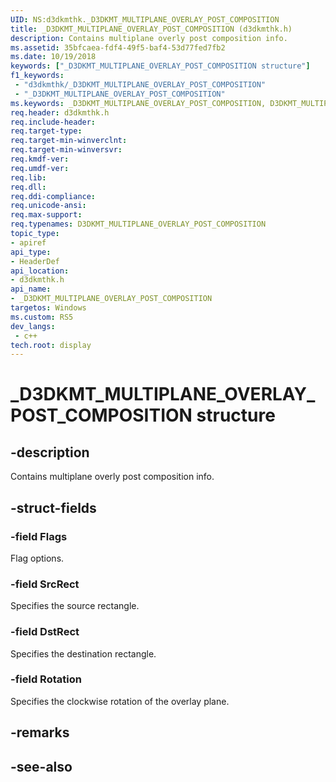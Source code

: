 ```yaml
---
UID: NS:d3dkmthk._D3DKMT_MULTIPLANE_OVERLAY_POST_COMPOSITION
title: _D3DKMT_MULTIPLANE_OVERLAY_POST_COMPOSITION (d3dkmthk.h)
description: Contains multiplane overly post composition info.
ms.assetid: 35bfcaea-fdf4-49f5-baf4-53d77fed7fb2
ms.date: 10/19/2018
keywords: ["_D3DKMT_MULTIPLANE_OVERLAY_POST_COMPOSITION structure"]
f1_keywords:
 - "d3dkmthk/_D3DKMT_MULTIPLANE_OVERLAY_POST_COMPOSITION"
 - "_D3DKMT_MULTIPLANE_OVERLAY_POST_COMPOSITION"
ms.keywords: _D3DKMT_MULTIPLANE_OVERLAY_POST_COMPOSITION, D3DKMT_MULTIPLANE_OVERLAY_POST_COMPOSITION, 
req.header: d3dkmthk.h
req.include-header:
req.target-type:
req.target-min-winverclnt:
req.target-min-winversvr:
req.kmdf-ver:
req.umdf-ver:
req.lib:
req.dll:
req.ddi-compliance:
req.unicode-ansi:
req.max-support:
req.typenames: D3DKMT_MULTIPLANE_OVERLAY_POST_COMPOSITION
topic_type: 
- apiref
api_type: 
- HeaderDef
api_location: 
- d3dkmthk.h
api_name: 
- _D3DKMT_MULTIPLANE_OVERLAY_POST_COMPOSITION
targetos: Windows
ms.custom: RS5
dev_langs:
 - c++
tech.root: display
---
```


# _D3DKMT_MULTIPLANE_OVERLAY_POST_COMPOSITION structure

## -description

Contains multiplane overly post composition info.

## -struct-fields

### -field Flags

Flag options.

### -field SrcRect

Specifies the source rectangle.

### -field DstRect

Specifies the destination rectangle.

### -field Rotation
 
Specifies the clockwise rotation of the overlay plane.

## -remarks

## -see-also
